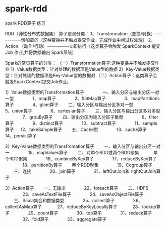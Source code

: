# spark-rdd
spark RDD算子 练习


RDD（弹性分布式数据集）
算子宏观分类：
  1、Transformation（变换/转换）-----------懒加载的（这种变换并不触发提交作业，完成作业中间过程处理）
  2、Action        （动作/行动）-----------立即执行（这类算子会触发 SparkContext 提交 Job 作业,并将数据输出 Spark系统）    

Spark的常见算子的分类：
（一）Transformation算子:这种变换并不触发提交作业
    1）Value数据类型：针对处理的数据项是Value型的数据
    2）Key-Value数据类型：针对处理的数据项是Key-Value型的数据对
（二）Action算子：这类算子会触发SparkContext提交Job作业。

1）Value数据类型的Transformation算子　　
　　一、输入分区与输出分区一对一型
　　　　1、map算子
　　　　2、flatMap算子
　　　　3、mapPartitions算子
　　　　4、glom算子
　　二、输入分区与输出分区多对一型　
　　　　5、union算子
　　　　6、cartesian算子
　　三、输入分区与输出分区多对多型
　　　　7、grouBy算子
　　四、输出分区为输入分区子集型
　　　　8、filter算子
　　　　9、distinct算子
　　　　10、subtract算子
　　　　11、sample算子
     　 12、takeSample算子
 　　五、Cache型
　　　　13、cache算子　　
　　　　14、persist算子

2）Key-Value数据类型的Transfromation算子
　　一、输入分区与输出分区一对一
　　　　15、mapValues算子
　　二、对单个RDD或两个RDD聚集
　　　单个RDD聚集
　　　　16、combineByKey算子
　　　　17、reduceByKey算子
　　　　18、partitionBy算子
 　　两个RDD聚集
　　　　19、Cogroup算子
　　三、连接
　　　　20、join算子
　　　　21、leftOutJoin和 rightOutJoin算子

3）Action算子
　　一、无输出
　　　　22、foreach算子
　　二、HDFS
　　　　23、saveAsTextFile算子
　　　　24、saveAsObjectFile算子
　　三、Scala集合和数据类型
　　　　25、collect算子
　　　　26、collectAsMap算子
 　　　 27、reduceByKeyLocally算子
 　　　 28、lookup算子
　　　　29、count算子
　　　　30、top算子
　　　　31、reduce算子
　　　　32、fold算子
　　　　33、aggregate算子